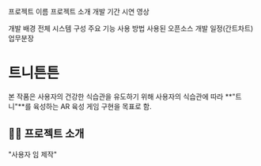 프로젝트 이름
프로젝트 소개
개발 기간
시연 영상

개발 배경
전체 시스템 구성
주요 기능
사용 방법
사용된 오픈소스
개발 일정(간트차트)
업무분장

# 트니튼튼

본 작품은 사용자의 건강한 식습관을 유도하기 위해 사용자의 식습관에 따라 **"트니"**를 육성하는 AR 육성 게임 구현을 목표로 함.

## 👨‍🏫 프로젝트 소개
"사용자 임 제작"





